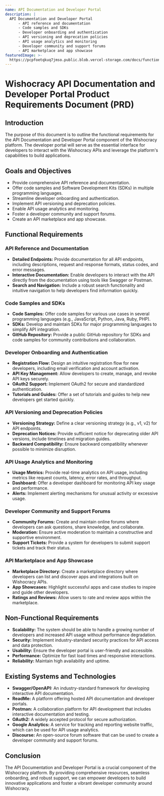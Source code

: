 ```yaml
---
name: API Documentation and Developer Portal
description: |
  API Documentation and Developer Portal
      - API reference and documentation
      - Code samples and SDKs
      - Developer onboarding and authentication
      - API versioning and deprecation policies
      - API usage analytics and monitoring
      - Developer community and support forums
      - API marketplace and app showcase
featuredImage: >-
  https://pcpfoetqkuq7jmso.public.blob.vercel-storage.com/docs/functional-components/api-documentation-and-developer-portal.jpg
---
```

# Wishocracy API Documentation and Developer Portal Product Requirements Document (PRD)

## Introduction

The purpose of this document is to outline the functional requirements for the API Documentation and Developer Portal component of the Wishocracy platform. The developer portal will serve as the essential interface for developers to interact with the Wishocracy APIs and leverage the platform's capabilities to build applications.

## Goals and Objectives

- Provide comprehensive API reference and documentation.
- Offer code samples and Software Development Kits (SDKs) in multiple programming languages.
- Streamline developer onboarding and authentication.
- Implement API versioning and deprecation policies.
- Enable API usage analytics and monitoring.
- Foster a developer community and support forums.
- Create an API marketplace and app showcase.

## Functional Requirements

### API Reference and Documentation

- **Detailed Endpoints:** Provide documentation for all API endpoints, including descriptions, request and response formats, status codes, and error messages.
- **Interactive Documentation:** Enable developers to interact with the API directly from the documentation using tools like Swagger or Postman.
- **Search and Navigation:** Include a robust search functionality and intuitive navigation to help developers find information quickly.

### Code Samples and SDKs

- **Code Samples:** Offer code samples for various use cases in several programming languages (e.g., JavaScript, Python, Java, Ruby, PHP).
- **SDKs:** Develop and maintain SDKs for major programming languages to simplify API integration.
- **GitHub Repository:** Provide a public GitHub repository for SDKs and code samples for community contributions and collaboration.

### Developer Onboarding and Authentication

- **Registration Flow:** Design an intuitive registration flow for new developers, including email verification and account activation.
- **API Key Management:** Allow developers to create, manage, and revoke API keys securely.
- **OAuth2 Support:** Implement OAuth2 for secure and standardized authentication.
- **Tutorials and Guides:** Offer a set of tutorials and guides to help new developers get started quickly.

### API Versioning and Deprecation Policies

- **Versioning Strategy:** Define a clear versioning strategy (e.g., v1, v2) for API endpoints.
- **Deprecation Notices:** Provide sufficient notice for deprecating older API versions, include timelines and migration guides.
- **Backward Compatibility:** Ensure backward compatibility whenever possible to minimize disruption.

### API Usage Analytics and Monitoring

- **Usage Metrics:** Provide real-time analytics on API usage, including metrics like request counts, latency, error rates, and throughput.
- **Dashboard:** Offer a developer dashboard for monitoring API key usage and performance.
- **Alerts:** Implement alerting mechanisms for unusual activity or excessive usage.

### Developer Community and Support Forums

- **Community Forums:** Create and maintain online forums where developers can ask questions, share knowledge, and collaborate.
- **Moderation:** Ensure active moderation to maintain a constructive and supportive environment.
- **Support Tickets:** Provide a system for developers to submit support tickets and track their status.

### API Marketplace and App Showcase

- **Marketplace Directory:** Create a marketplace directory where developers can list and discover apps and integrations built on Wishocracy APIs.
- **App Showcases:** Highlight successful apps and case studies to inspire and guide other developers.
- **Ratings and Reviews:** Allow users to rate and review apps within the marketplace.

## Non-Functional Requirements

- **Scalability:** The system should be able to handle a growing number of developers and increased API usage without performance degradation.
- **Security:** Implement industry-standard security practices for API access and data protection.
- **Usability:** Ensure the developer portal is user-friendly and accessible.
- **Performance:** Optimize for fast load times and responsive interactions.
- **Reliability:** Maintain high availability and uptime.

## Existing Systems and Technologies

- **Swagger/OpenAPI:** An industry-standard framework for developing interactive API documentation.
- **ReadMe:** A platform offering hosted API documentation and developer portals.
- **Postman:** A collaboration platform for API development that includes interactive documentation and testing.
- **OAuth2:** A widely accepted protocol for secure authorization.
- **Google Analytics:** A service for tracking and reporting website traffic, which can be used for API usage analytics.
- **Discourse:** An open-source forum software that can be used to create a developer community and support forums.

## Conclusion

The API Documentation and Developer Portal is a crucial component of the Wishocracy platform. By providing comprehensive resources, seamless onboarding, and robust support, we can empower developers to build innovative applications and foster a vibrant developer community around Wishocracy.
